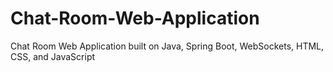 # Chat-Room-Web-Application

Chat Room Web Application built on Java, Spring Boot, WebSockets, HTML, CSS, and JavaScript
